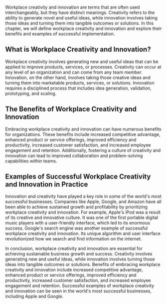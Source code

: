 
Workplace creativity and innovation are terms that are often used interchangeably, but they have distinct meanings. Creativity refers to the ability to generate novel and useful ideas, while innovation involves taking those ideas and turning them into tangible outcomes or solutions. In this chapter, we will define workplace creativity and innovation and explore their benefits and examples of successful implementation.

## What is Workplace Creativity and Innovation?

Workplace creativity involves generating new and useful ideas that can be applied to improve products, services, or processes. Creativity can occur at any level of an organization and can come from any team member. Innovation, on the other hand, involves taking those creative ideas and turning them into marketable products, services, or solutions. Innovation requires a disciplined process that includes idea generation, validation, prototyping, and scaling.

## The Benefits of Workplace Creativity and Innovation

Embracing workplace creativity and innovation can have numerous benefits for organizations. These benefits include increased competitive advantage, enhanced product or service offerings, improved efficiency and productivity, increased customer satisfaction, and increased employee engagement and retention. Additionally, fostering a culture of creativity and innovation can lead to improved collaboration and problem-solving capabilities within teams.

## Examples of Successful Workplace Creativity and Innovation in Practice

Innovation and creativity have played a key role in some of the world's most successful businesses. Companies like Apple, Google, and Amazon have all been able to achieve sustained growth and profitability by prioritizing workplace creativity and innovation. For example, Apple's iPod was a result of its creative and innovative culture. It was one of the first portable digital music players with a user-friendly interface, which led to its enormous success. Google's search engine was another example of successful workplace creativity and innovation. Its unique algorithm and user interface revolutionized how we search and find information on the internet.

In conclusion, workplace creativity and innovation are essential for achieving sustainable business growth and success. Creativity involves generating new and useful ideas, while innovation involves turning those ideas into tangible outcomes or solutions. Benefits of embracing workplace creativity and innovation include increased competitive advantage, enhanced product or service offerings, improved efficiency and productivity, increased customer satisfaction, and increased employee engagement and retention. Successful examples of workplace creativity and innovation can be seen in the world's most successful businesses, including Apple and Google.
